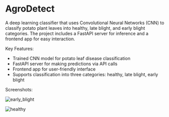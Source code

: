 # AgroDetect

A deep learning classifier that uses Convolutional Neural Networks (CNN) to classify potato plant leaves into healthy, late blight, and early blight categories. The project includes a FastAPI server for inference and a frontend app for easy interaction.

Key Features:
- Trained CNN model for potato leaf disease classification
- FastAPI server for making predictions via API calls
- Frontend app for user-friendly interface
- Supports classification into three categories: healthy, late blight, early blight

Screenshots:

![early_blight](https://github.com/purnamrita/AgroDetect/assets/90690424/214df12c-e502-4aa7-aec5-28d1c3559d44)

![healthy](https://github.com/purnamrita/AgroDetect/assets/90690424/e2f3ba4c-3b08-4d93-84e6-b8066bf14a41)

